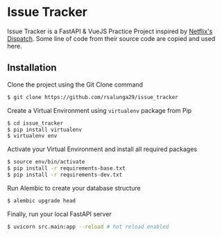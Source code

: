 # Issue Tracker

Issue Tracker is a FastAPI & VueJS Practice Project inspired by [Netflix's Dispatch](https://github.com/Netflix/dispatch/). Some line of code from their source code are copied and used here.

## Installation

Clone the project using the Git Clone command

```bash
$ git clone https://github.com/rsalunga29/issue_tracker
```
Create a Virtual Environment using `virtualenv` package from Pip

```bash
$ cd issue_tracker
$ pip install virtualenv
$ virtualenv env
```
Activate your Virtual Environment and install all required packages

```bash
$ source env/bin/activate
$ pip install -r requirements-base.txt
$ pip install -r requirements-dev.txt
```

Run Alembic to create your database structure

```bash
$ alembic upgrade head
```

Finally, run your local FastAPI server

```bash
$ uvicorn src.main:app --reload # hot reload enabled
```
